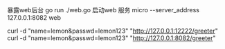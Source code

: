 暴露web后台
go run ./web.go
启动web 服务
micro --server_address 127.0.0.1:8082 web

curl -d "name=lemon&passwd=lemon123" "http://127.0.0.1:12222/greeter"
curl -d "name=lemon&passwd=lemon123" "http://127.0.0.1:8082/greeter"